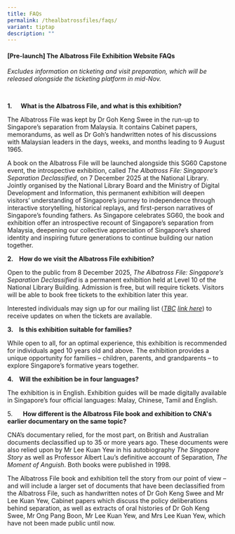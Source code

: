 ```yaml
---
title: FAQs
permalink: /thealbatrossfiles/faqs/
variant: tiptap
description: ""
---
```

<h4><strong>[Pre-launch] The Albatross File Exhibition Website FAQs</strong></h4>
<p><em>Excludes information on ticketing and visit preparation, which will be released alongside the ticketing platform in mid-Nov.</em>
</p>
<p><em>&nbsp;</em>
</p>
<p><strong>1.&nbsp;&nbsp;&nbsp;&nbsp;&nbsp; What is the Albatross File, and what is this exhibition?</strong>
</p>
<p>The Albatross File was kept by Dr Goh Keng Swee in the run-up to Singapore’s
separation from Malaysia. It contains Cabinet papers, memorandums, as well
as Dr Goh’s handwritten notes of his discussions with Malaysian leaders
in the days, weeks, and months leading to 9 August 1965.</p>
<p>A book on the Albatross File will be launched alongside this SG60 Capstone
event, the introspective exhibition, called <em>The Albatross File: Singapore’s Separation Declassified</em>,
on 7 December 2025 at the National Library. Jointly organised by the National
Library Board and the Ministry of Digital Development and Information,
this permanent exhibition will deepen visitors’ understanding of Singapore’s
journey to independence through interactive storytelling, historical replays,
and first-person narratives of Singapore’s founding fathers. As Singapore
celebrates SG60, the book and exhibition offer an introspective recount
of Singapore’s separation from Malaysia, deepening our collective appreciation
of Singapore’s shared identity and inspiring future generations to continue
building our nation together.</p>
<p><strong>2.&nbsp;&nbsp;&nbsp; How do we visit the Albatross File exhibition?&nbsp;</strong>
</p>
<p>Open to the public from 8 December 2025, <em>The Albatross File: Singapore’s Separation Declassified</em> is
a permanent exhibition held at Level 10 of the National Library Building.
Admission is free, but will require tickets. Visitors will be able to book
free tickets to the exhibition later this year.</p>
<p>Interested individuals may sign up for our mailing list (<em><u>TBC</u> <u>link here</u></em>)
to receive updates on when the tickets are available.</p>
<p><strong>3.&nbsp;&nbsp;&nbsp; Is this exhibition suitable for families?</strong>
</p>
<p>While open to all, for an optimal experience, this exhibition is recommended
for individuals aged 10 years old and above. The exhibition provides a
unique opportunity for families – children, parents, and grandparents –
to explore Singapore’s formative years together.</p>
<p><strong>4.&nbsp;&nbsp;&nbsp; Will the exhibition be in four languages?</strong>
</p>
<p>The exhibition is in English. Exhibition guides will be made digitally
available in Singapore’s four official languages: Malay, Chinese, Tamil
and English.</p>
<p>5.&nbsp;&nbsp;&nbsp;&nbsp;&nbsp; <strong>How different is the Albatross File book and exhibition to CNA's earlier documentary on the same topic?</strong>
</p>
<p>CNA’s documentary relied, for the most part, on British and Australian
documents declassified up to 35 or more years ago. These documents were
also relied upon by Mr Lee Kuan Yew in his autobiography <em>The Singapore Story</em> as
well as Professor Albert Lau’s definitive account of Separation, <em>The Moment of Anguish</em>.
Both books were published in 1998.</p>
<p>The Albatross File book and exhibition tell the story from our point of
view – and will include a larger set of documents that have been declassified
from the Albatross File, such as handwritten notes of Dr Goh Keng Swee
and Mr Lee Kuan Yew, Cabinet papers which discuss the policy deliberations
behind separation, as well as extracts of oral histories of Dr Goh Keng
Swee, Mr Ong Pang Boon, Mr Lee Kuan Yew, and Mrs Lee Kuan Yew, which have
not been made public until now.</p>